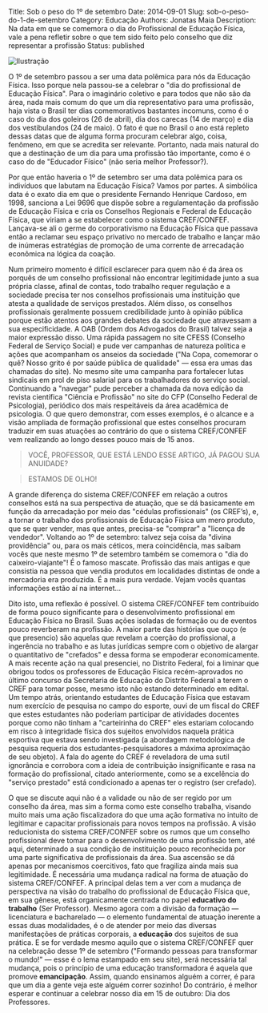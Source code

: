 Title: Sob o peso do 1º de setembro
Date: 2014-09-01
Slug: sob-o-peso-do-1-de-setembro
Category: Educação
Authors: Jonatas Maia
Description: Na data em que se comemora o dia do Profissional de Educação Física, vale a pena refletir sobre o que tem sido feito pelo conselho que diz representar a profissão
Status: published

![Ilustração]({static}/images/12.png "Arte/Além das Quadras")

O 1º de setembro passou a ser uma data polêmica para nós da Educação Física. Isso porque nela passou-se a celebrar o "dia do profissional de Educação Física". Para o imaginário coletivo e para todos que não são da área, nada mais comum do que um dia representativo para uma profissão, haja vista o Brasil ter dias comemorativos bastantes incomuns, como é o caso do dia dos goleiros (26 de abril), dia dos carecas (14 de março) e dia dos vestibulandos (24 de maio). O fato é que no Brasil o ano está repleto dessas datas que de alguma forma procuram celebrar algo, coisa, fenômeno, em que se acredita ser relevante. Portanto, nada mais natural do que a destinação de um dia para uma profissão tão importante, como é o caso do de "Educador Físico" (não seria melhor Professor?).

Por que então haveria o 1º de setembro ser uma data polêmica para os indivíduos que labutam na Educação Física? Vamos por partes. A simbólica data é o exato dia em que o presidente Fernando Henrique Cardoso, em 1998, sanciona a Lei 9696 que dispõe sobre a regulamentação da profissão de Educação Física e cria os Conselhos Regionais e Federal de Educação Física, que viriam a se estabelecer como o sistema CREF/CONFEF. Lançava-se ali o germe do corporativismo na Educação Física que passava então a reclamar seu espaço privativo no mercado de trabalho e lançar mão de inúmeras estratégias de promoção de uma corrente de arrecadação econômica na lógica da coação.

Num primeiro momento é difícil esclarecer para quem não é da área os porquês de um conselho profissional não encontrar legitimidade junto a sua própria classe, afinal de contas, todo trabalho requer regulação e a sociedade precisa ter nos conselhos profissionais uma instituição que atesta a qualidade de serviços prestados. Além disso, os conselhos profissionais geralmente possuem credibilidade junto à opinião pública porque estão atentos aos grandes debates da sociedade que atravessam a sua especificidade. A OAB (Ordem dos Advogados do Brasil) talvez seja a maior expressão disso. Uma rápida passagem no site CFESS (Conselho Federal de Serviço Social) e pude ver campanhas de natureza política e ações que acompanham os anseios da sociedade ("Na Copa, comemorar o quê? Nosso grito é por saúde pública de qualidade" — essa era umas das chamadas do site). No mesmo site uma campanha para fortalecer lutas sindicais em prol de piso salarial para os trabalhadores do serviço social. Continuando a "navegar" pude perceber a chamada da nova edição da revista científica "Ciência e Profissão" no site do CFP (Conselho Federal de Psicologia), periódico dos mais respeitáveis da área acadêmica de psicologia. O que quero demonstrar, com esses exemplos, é o alcance e a visão ampliada de formação profissional que estes conselhos procuram traduzir em suas atuações ao contrário do que o sistema CREF/CONFEF vem realizando ao longo desses pouco mais de 15 anos.

>VOCÊ, PROFESSOR, QUE ESTÁ LENDO ESSE ARTIGO, JÁ PAGOU SUA ANUIDADE?

>ESTAMOS DE OLHO!

A grande diferença do sistema CREF/CONFEF em relação a outros conselhos está na sua perspectiva de atuação, que se dá basicamente em função da arrecadação por meio das "cédulas profissionais" (os CREF’s), e, a tornar o trabalho dos profissionais de Educação Física um mero produto, que se quer vender, mas que antes, precisa-se "comprar" a "licença de vendedor". Voltando ao 1º de setembro: talvez seja coisa da "divina providência" ou, para os mais céticos, mera coincidência, mas saibam vocês que neste mesmo 1º de setembro também se comemora o "dia do caixeiro-viajante"! É o famoso mascate. Profissão das mais antigas e que consistia na pessoa que vendia produtos em localidades distintas de onde a mercadoria era produzida. É a mais pura verdade. Vejam vocês quantas informações estão aí na internet…

Dito isto, uma reflexão é possível. O sistema CREF/CONFEF tem contribuído de forma pouco significante para o desenvolvimento profissional em Educação Física no Brasil. Suas ações isoladas de formação ou de eventos pouco reverberam na profissão. A maior parte das histórias que ouço (e que presencio) são aquelas que revelam a coerção do profissional, a ingerência no trabalho e as lutas jurídicas sempre com o objetivo de alargar o quantitativo de "crefados" e dessa forma se empoderar economicamente. A mais recente ação na qual presenciei, no Distrito Federal, foi a liminar que obrigou todos os professores de Educação Física recém-aprovados no último concurso da Secretaria de Educação do Distrito Federal a terem o CREF para tomar posse, mesmo isto não estando determinado em edital. Um tempo atrás, orientando estudantes de Educação Física que estavam num exercício de pesquisa no campo do esporte, ouvi de um fiscal do CREF que estes estudantes não poderiam participar de atividades docentes porque como não tinham a "carteirinha do CREF" eles estariam colocando em risco à integridade física dos sujeitos envolvidos naquela prática esportiva que estava sendo investigada (a abordagem metodológica de pesquisa requeria dos estudantes-pesquisadores a máxima aproximação de seu objeto). A fala do agente do CREF é reveladora de uma sutil ignorância e corrobora com a ideia de contribuição insignificante e rasa na formação do profissional, citado anteriormente, como se a excelência do "serviço prestado" está condicionado a apenas ter o registro (ser crefado).

O que se discute aqui não é a validade ou não de ser regido por um conselho da área, mas sim a forma como este conselho trabalha, visando muito mais uma ação fiscalizadora do que uma ação formativa no intuito de legitimar e capacitar profissionais para novos tempos na profissão. A visão reducionista do sistema CREF/CONFEF sobre os rumos que um conselho profissional deve tomar para o desenvolvimento de uma profissão tem, até aqui, determinado a sua condição de instituição pouco reconhecida por uma parte significativa de profissionais da área. Sua ascensão se dá apenas por mecanismos coercitivos, fato que fragiliza ainda mais sua legitimidade. É necessária uma mudança radical na forma de atuação do sistema CREF/CONFEF. A principal delas tem a ver com a mudança de perspectiva na visão do trabalho do profissional de Educação Física que, em sua gênese, está organicamente centrada no papel **educativo do trabalho** (Ser Professor). Mesmo agora com a divisão da formação — licenciatura e bacharelado — o elemento fundamental de atuação inerente a essas duas modalidades, é o de atender por meio das diversas manifestações de práticas corporais, a **educação** dos sujeitos de sua prática. E se for verdade mesmo aquilo que o sistema CREF/CONFEF quer na celebração desse 1º de setembro ("Formando pessoas para transformar o mundo!" — esse é o lema estampado em seu site), será necessária tal mudança, pois o princípio de uma educação transformadora é aquela que promove **emancipação**. Assim, quando ensinamos alguém a correr, é para que um dia a gente veja este alguém correr sozinho! Do contrário, é melhor esperar e continuar a celebrar nosso dia em 15 de outubro: Dia dos Professores.